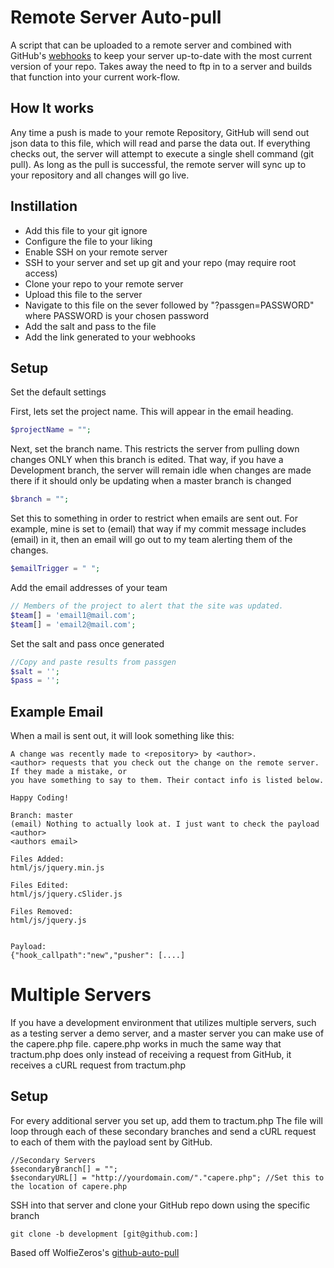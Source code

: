 Remote Server Auto-pull
======================

A script that can be uploaded to a remote server and combined with GitHub's [webhooks](https://help.github.com/articles/post-receive-hooks) to keep your server
up-to-date with the most current version of your repo. Takes away the need to ftp in to a server and builds that 
function into your current work-flow.

How It works
------------
Any time a push is made to your remote Repository, GitHub will send out json data to this file, which will read and
parse the data out. If everything checks out, the server will attempt to execute a single shell command (git pull).
As long as the pull is successful, the remote server will sync up to your repository and all changes will go live.

Instillation
------------
  * Add this file to your git ignore
  * Configure the file to your liking
  * Enable SSH on your remote server
  * SSH to your server and set up git and your repo (may require root access)
  * Clone your repo to your remote server
  * Upload this file to the server
  * Navigate to this file on the sever followed by "?passgen=PASSWORD" where PASSWORD is your chosen password
  * Add the salt and pass to the file
  * Add the link generated to your webhooks

Setup
-----
Set the default settings

First, lets set the project name. This will appear in the email heading.
````PHP
$projectName = ""; 
````

Next, set the branch name. This restricts the server from pulling down changes ONLY when this branch is edited.
That way, if you have a Development branch, the server will remain idle when changes are made there if it should
only be updating when a master branch is changed
````PHP
$branch = "";
````

Set this to something in order to restrict when emails are sent out. For example, mine is set to (email) that way
if my commit message includes (email) in it, then an email will go out to my team alerting them of the changes.
````PHP
$emailTrigger = " "; 
````

Add the email addresses of your team
````PHP
// Members of the project to alert that the site was updated.
$team[] = 'email1@mail.com';
$team[] = 'email2@mail.com';
````

Set the salt and pass once generated
````PHP
//Copy and paste results from passgen
$salt = '';
$pass = '';
````

Example Email
-------------
When a mail is sent out, it will look something like this:
````
A change was recently made to <repository> by <author>.
<author> requests that you check out the change on the remote server. If they made a mistake, or 
you have something to say to them. Their contact info is listed below.

Happy Coding!

Branch: master
(email) Nothing to actually look at. I just want to check the payload
<author>
<authors email>

Files Added:
html/js/jquery.min.js

Files Edited:
html/js/jquery.cSlider.js

Files Removed:
html/js/jquery.js


Payload:
{"hook_callpath":"new","pusher": [....]
````

Multiple Servers
================
If you have a development environment that utilizes multiple servers, such as a testing server
a demo server, and a master server you can make use of the capere.php file. capere.php works in
much the same way that tractum.php does only instead of receiving a request from GitHub, it receives
a cURL request from tractum.php


Setup
-----

For every additional server you set up, add them to tractum.php
The file will loop through each of these secondary branches and send a cURL request to each of them
with the payload sent by GitHub.

````
//Secondary Servers
$secondaryBranch[] = "";
$secondaryURL[] = "http://yourdomain.com/"."capere.php"; //Set this to the location of capere.php
````

SSH into that server and clone your GitHub repo down using the specific branch

````
git clone -b development [git@github.com:]
````


Based off WolfieZeros's [github-auto-pull](https://github.com/WolfieZero/github-auto-pull/blob/master/github.php)
